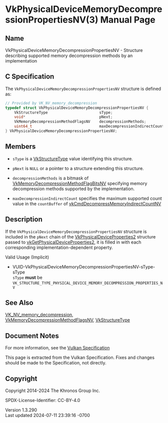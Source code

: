 # VkPhysicalDeviceMemoryDecompressionPropertiesNV(3) Manual Page

## Name

VkPhysicalDeviceMemoryDecompressionPropertiesNV - Structure describing
supported memory decompression methods by an implementation



## <a href="#_c_specification" class="anchor"></a>C Specification

The `VkPhysicalDeviceMemoryDecompressionPropertiesNV` structure is
defined as:

``` c
// Provided by VK_NV_memory_decompression
typedef struct VkPhysicalDeviceMemoryDecompressionPropertiesNV {
    VkStructureType                       sType;
    void*                                 pNext;
    VkMemoryDecompressionMethodFlagsNV    decompressionMethods;
    uint64_t                              maxDecompressionIndirectCount;
} VkPhysicalDeviceMemoryDecompressionPropertiesNV;
```

## <a href="#_members" class="anchor"></a>Members

- `sType` is a [VkStructureType](https://registry.khronos.org/vulkan/specs/1.3-extensions/man/html/VkStructureType.html) value identifying
  this structure.

- `pNext` is `NULL` or a pointer to a structure extending this
  structure.

- `decompressionMethods` is a bitmask of
  [VkMemoryDecompressionMethodFlagBitsNV](https://registry.khronos.org/vulkan/specs/1.3-extensions/man/html/VkMemoryDecompressionMethodFlagBitsNV.html)
  specifying memory decompression methods supported by the
  implementation.

- `maxDecompressionIndirectCount` specifies the maximum supported count
  value in the `countBuffer` of
  [vkCmdDecompressMemoryIndirectCountNV](https://registry.khronos.org/vulkan/specs/1.3-extensions/man/html/vkCmdDecompressMemoryIndirectCountNV.html)

## <a href="#_description" class="anchor"></a>Description

If the `VkPhysicalDeviceMemoryDecompressionPropertiesNV` structure is
included in the `pNext` chain of the
[VkPhysicalDeviceProperties2](https://registry.khronos.org/vulkan/specs/1.3-extensions/man/html/VkPhysicalDeviceProperties2.html)
structure passed to
[vkGetPhysicalDeviceProperties2](https://registry.khronos.org/vulkan/specs/1.3-extensions/man/html/vkGetPhysicalDeviceProperties2.html),
it is filled in with each corresponding implementation-dependent
property.

Valid Usage (Implicit)

- <a
  href="#VUID-VkPhysicalDeviceMemoryDecompressionPropertiesNV-sType-sType"
  id="VUID-VkPhysicalDeviceMemoryDecompressionPropertiesNV-sType-sType"></a>
  VUID-VkPhysicalDeviceMemoryDecompressionPropertiesNV-sType-sType  
  `sType` **must** be
  `VK_STRUCTURE_TYPE_PHYSICAL_DEVICE_MEMORY_DECOMPRESSION_PROPERTIES_NV`

## <a href="#_see_also" class="anchor"></a>See Also

[VK_NV_memory_decompression](https://registry.khronos.org/vulkan/specs/1.3-extensions/man/html/VK_NV_memory_decompression.html),
[VkMemoryDecompressionMethodFlagsNV](https://registry.khronos.org/vulkan/specs/1.3-extensions/man/html/VkMemoryDecompressionMethodFlagsNV.html),
[VkStructureType](https://registry.khronos.org/vulkan/specs/1.3-extensions/man/html/VkStructureType.html)

## <a href="#_document_notes" class="anchor"></a>Document Notes

For more information, see the <a
href="https://registry.khronos.org/vulkan/specs/1.3-extensions/html/vkspec.html#VkPhysicalDeviceMemoryDecompressionPropertiesNV"
target="_blank" rel="noopener">Vulkan Specification</a>

This page is extracted from the Vulkan Specification. Fixes and changes
should be made to the Specification, not directly.

## <a href="#_copyright" class="anchor"></a>Copyright

Copyright 2014-2024 The Khronos Group Inc.

SPDX-License-Identifier: CC-BY-4.0

Version 1.3.290  
Last updated 2024-07-11 23:39:16 -0700
